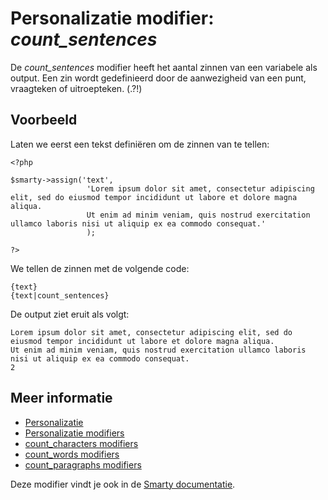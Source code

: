 # Personalizatie modifier: *count_sentences*

De *count_sentences* modifier heeft het aantal zinnen van een variabele 
als output. Een zin wordt gedefinieerd door de aanwezigheid van een 
punt, vraagteken of uitroepteken. (.?!)

## Voorbeeld

Laten we eerst een tekst definiëren om de zinnen van te tellen:

    <?php

    $smarty->assign('text',
                     'Lorem ipsum dolor sit amet, consectetur adipiscing elit, sed do eiusmod tempor incididunt ut labore et dolore magna aliqua. 
                     Ut enim ad minim veniam, quis nostrud exercitation ullamco laboris nisi ut aliquip ex ea commodo consequat.'
                     );

    ?>
    
We tellen de zinnen met de volgende code:

    {text}
    {text|count_sentences}

De output ziet eruit als volgt:

    Lorem ipsum dolor sit amet, consectetur adipiscing elit, sed do eiusmod tempor incididunt ut labore et dolore magna aliqua.  
    Ut enim ad minim veniam, quis nostrud exercitation ullamco laboris nisi ut aliquip ex ea commodo consequat.
    2

## Meer informatie

* [Personalizatie](./personalization)
* [Personalizatie modifiers](./personalization-modifiers)
* [count_characters modifiers](./personalization-modifiers-count_characters)
* [count_words modifiers](./personalization-modifiers-count_words)
* [count_paragraphs modifiers](./personalization-modifiers-count_paragraphs)

Deze modifier vindt je ook in de [Smarty documentatie](http://www.smarty.net/docs/en/language.modifier.count.sentences.tpl).

